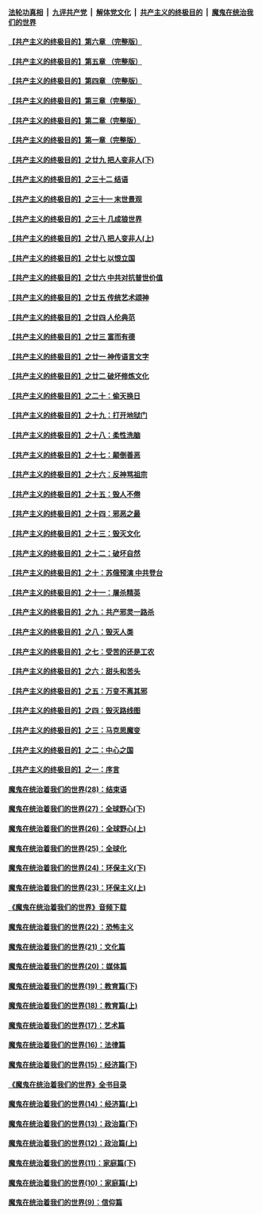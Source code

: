 ####  [法轮功真相](../../../../basic/blob/master/README.md?t=10162301) &nbsp;|&nbsp; [九评共产党](../../../../9ping.md/blob/master/README.md?t=10162301) &nbsp;|&nbsp; [解体党文化](../../../../jtdwh.md/blob/master/README.md?t=10162301)  &nbsp;|&nbsp; [共产主义的终极目的](../../../../gczydzjmd.md/blob/master/README.md?t=10162301) &nbsp;|&nbsp; [魔鬼在统治我们的世界](../../../../mgztzwmdsj.md/blob/master/README.md?t=10162301) 

#### [【共产主义的终极目的】第六章 （完整版）](../pages/nsc422/n11428913.md?t=10162301) 

#### [【共产主义的终极目的】第五章 （完整版）](../pages/nsc422/n11428912.md?t=10162301) 

#### [【共产主义的终极目的】第四章 （完整版）](../pages/nsc422/n11428907.md?t=10162301) 

#### [【共产主义的终极目的】第三章（完整版）](../pages/nsc422/n11428848.md?t=10162301) 

#### [【共产主义的终极目的】第二章（完整版）](../pages/nsc422/n11428831.md?t=10162301) 

#### [【共产主义的终极目的】第一章（完整版）](../pages/nsc422/n11417651.md?t=10162301) 

#### [【共产主义的终极目的】之廿九 把人变非人(下)](../pages/nsc422/n11344140.md?t=10162301) 

#### [【共产主义的终极目的】之三十二 结语](../pages/nsc422/n11360535.md?t=10162301) 

#### [【共产主义的终极目的】之三十一 末世景观](../pages/nsc422/n11351129.md?t=10162301) 

#### [【共产主义的终极目的】之三十 几成狼世界](../pages/nsc422/n11348280.md?t=10162301) 

#### [【共产主义的终极目的】之廿八 把人变非人(上)](../pages/nsc422/n11340492.md?t=10162301) 

#### [【共产主义的终极目的】之廿七 以恨立国](../pages/nsc422/n11336944.md?t=10162301) 

#### [【共产主义的终极目的】之廿六 中共对抗普世价值](../pages/nsc422/n11324785.md?t=10162301) 

#### [【共产主义的终极目的】之廿五 传统艺术颂神](../pages/nsc422/n11296396.md?t=10162301) 

#### [【共产主义的终极目的】之廿四 人伦典范](../pages/nsc422/n11296397.md?t=10162301) 

#### [【共产主义的终极目的】之廿三 富而有德](../pages/nsc422/n11283598.md?t=10162301) 

#### [【共产主义的终极目的】之廿一 神传语言文字](../pages/nsc422/n11263265.md?t=10162301) 

#### [【共产主义的终极目的】之廿二 破坏修炼文化](../pages/nsc422/n11245728.md?t=10162301) 

#### [【共产主义的终极目的】之二十：偷天换日](../pages/nsc422/n11238846.md?t=10162301) 

#### [【共产主义的终极目的】之十九：打开地狱门](../pages/nsc422/n11206376.md?t=10162301) 

#### [【共产主义的终极目的】之十八：柔性洗脑](../pages/nsc422/n11199994.md?t=10162301) 

#### [【共产主义的终极目的】之十七：颠倒善恶](../pages/nsc422/n11179782.md?t=10162301) 

#### [【共产主义的终极目的】之十六：反神骂祖宗](../pages/nsc422/n11166798.md?t=10162301) 

#### [【共产主义的终极目的】之十五：毁人不倦](../pages/nsc422/n11166792.md?t=10162301) 

#### [【共产主义的终极目的】之十四：邪恶之最](../pages/nsc422/n11150249.md?t=10162301) 

#### [【共产主义的终极目的】之十三：毁灭文化](../pages/nsc422/n11135227.md?t=10162301) 

#### [【共产主义的终极目的】之十二：破坏自然](../pages/nsc422/n11135214.md?t=10162301) 

#### [【共产主义的终极目的】之十：苏俄预演 中共登台](../pages/nsc422/n11118424.md?t=10162301) 

#### [【共产主义的终极目的】之十一：屠杀精英](../pages/nsc422/n11118442.md?t=10162301) 

#### [【共产主义的终极目的】之九：共产邪灵一路杀](../pages/nsc422/n11114139.md?t=10162301) 

#### [【共产主义的终极目的】之八：毁灭人类](../pages/nsc422/n11108503.md?t=10162301) 

#### [【共产主义的终极目的】之七：受苦的还是工农](../pages/nsc422/n11101809.md?t=10162301) 

#### [【共产主义的终极目的】之六：甜头和苦头](../pages/nsc422/n11096971.md?t=10162301) 

#### [【共产主义的终极目的】之五：万变不离其邪](../pages/nsc422/n11091285.md?t=10162301) 

#### [【共产主义的终极目的】之四：毁灭路线图](../pages/nsc422/n11086284.md?t=10162301) 

#### [【共产主义的终极目的】之三：马克思魔变](../pages/nsc422/n11061941.md?t=10162301) 

#### [【共产主义的终极目的】之二：中心之国](../pages/nsc422/n11047728.md?t=10162301) 

#### [【共产主义的终极目的】之一：序言](../pages/nsc422/n11086077.md?t=10162301) 

#### [魔鬼在统治着我们的世界(28)：结束语](../pages/nsc422/n10936246.md?t=10162301) 

#### [魔鬼在统治着我们的世界(27)：全球野心(下)](../pages/nsc422/n10928319.md?t=10162301) 

#### [魔鬼在统治着我们的世界(26)：全球野心(上)](../pages/nsc422/n10900318.md?t=10162301) 

#### [魔鬼在统治着我们的世界(25)：全球化](../pages/nsc422/n10788205.md?t=10162301) 

#### [魔鬼在统治着我们的世界(24)：环保主义(下)](../pages/nsc422/n10695307.md?t=10162301) 

#### [魔鬼在统治着我们的世界(23)：环保主义(上)](../pages/nsc422/n10688613.md?t=10162301) 

#### [《魔鬼在统治着我们的世界》音频下载](../pages/nsc422/n10635553.md?t=10162301) 

#### [魔鬼在统治着我们的世界(22)：恐怖主义](../pages/nsc422/n10614727.md?t=10162301) 

#### [魔鬼在统治着我们的世界(21)：文化篇](../pages/nsc422/n10597706.md?t=10162301) 

#### [魔鬼在统治着我们的世界(20)：媒体篇](../pages/nsc422/n10586579.md?t=10162301) 

#### [魔鬼在统治着我们的世界(19)：教育篇(下)](../pages/nsc422/n10564808.md?t=10162301) 

#### [魔鬼在统治着我们的世界(18)：教育篇(上)](../pages/nsc422/n10526970.md?t=10162301) 

#### [魔鬼在统治着我们的世界(17)：艺术篇](../pages/nsc422/n10499093.md?t=10162301) 

#### [魔鬼在统治着我们的世界(16)：法律篇](../pages/nsc422/n10485969.md?t=10162301) 

#### [魔鬼在统治着我们的世界(15)：经济篇(下)](../pages/nsc422/n10469975.md?t=10162301) 

#### [《魔鬼在统治着我们的世界》全书目录](../pages/nsc422/n10464261.md?t=10162301) 

#### [魔鬼在统治着我们的世界(14)：经济篇(上)](../pages/nsc422/n10457370.md?t=10162301) 

#### [魔鬼在统治着我们的世界(13)：政治篇(下)](../pages/nsc422/n10448270.md?t=10162301) 

#### [魔鬼在统治着我们的世界(12)：政治篇(上)](../pages/nsc422/n10444576.md?t=10162301) 

#### [魔鬼在统治着我们的世界(11)：家庭篇(下)](../pages/nsc422/n10440961.md?t=10162301) 

#### [魔鬼在统治着我们的世界(10)：家庭篇(上)](../pages/nsc422/n10435448.md?t=10162301) 

#### [魔鬼在统治着我们的世界(9)：信仰篇](../pages/nsc422/n10432159.md?t=10162301) 

